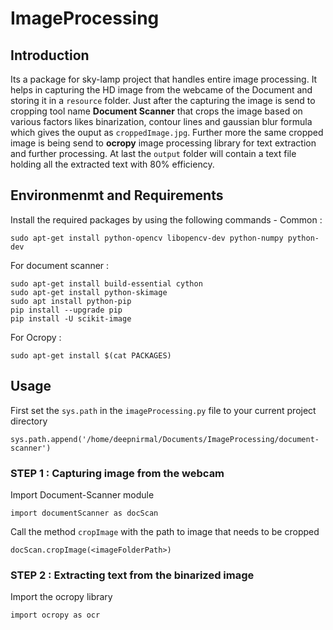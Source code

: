 # ImageProcessing
## Introduction
Its a package for sky-lamp project that handles entire image processing.
It helps in capturing the HD image from the webcame of the Document and storing it in a ```resource``` folder. Just after the capturing the image is send to cropping tool name **Document Scanner** that crops the image based on various factors likes binarization, contour lines and gaussian blur formula which gives the ouput as ```croppedImage.jpg```. Further more the same cropped image is being send to **ocropy** image processing library for text extraction and further processing. At last the ```output``` folder will contain a text file holding all the extracted text with 80% efficiency. 

## Environmenmt and Requirements
Install the required packages by using the following commands -
Common :
```sudo apt-get update
sudo apt-get install python-opencv libopencv-dev python-numpy python-dev
```
For document scanner :
```
sudo apt-get install build-essential cython 
sudo apt-get install python-skimage
sudo apt install python-pip
pip install --upgrade pip
pip install -U scikit-image
```
For Ocropy :
```
sudo apt-get install $(cat PACKAGES)
```
## Usage

First set the ```sys.path``` in the ```imageProcessing.py``` file to your current project directory 
```
sys.path.append('/home/deepnirmal/Documents/ImageProcessing/document-scanner')
```

### STEP 1 : Capturing image from the webcam
Import Document-Scanner module
```
import documentScanner as docScan
```
Call the method ```cropImage``` with the path to image that needs to be cropped
```
docScan.cropImage(<imageFolderPath>)
```
### STEP 2 : Extracting text from the binarized image
Import the ocropy library
```
import ocropy as ocr
```

